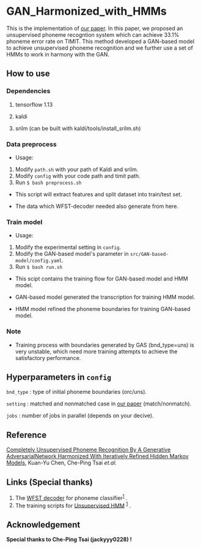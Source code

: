 # GAN_Harmonized_with_HMMs

This is the implementation of [our paper](#Citation). In this paper, we proposed an unsupervised phoneme recogntion system which can achieve 33.1% phoneme error rate on TIMIT.
This method developed a GAN-based model to achieve unsupervised phoneme recognition and we further use a set of HMMs to work in harmony with the GAN.

## How to use

### Dependencies
1. tensorflow 1.13

2. kaldi

3. srilm (can be built with kaldi/tools/install_srilm.sh)

### Data preprocess
- Usage:

1. Modify `path.sh` with your path of Kaldi and srilm.
2. Modify `config` with your code path and timit path.
3. Run `$ bash preprocess.sh`

- This script will extract features and split dataset into train/test set.

- The data which WFST-decoder needed also generate from here.

### Train model
- Usage:

1. Modify the experimental setting in `config`.
2. Modify the GAN-based model's parameter in `src/GAN-based-model/config.yaml`.
2. Run `$ bash run.sh`

- This scipt contains the training flow for GAN-based model and HMM model.

- GAN-based model generated the transcription for training HMM model.

- HMM model refined the phoneme boundaries for training GAN-based model.

### Note
- Training process with boundaries generated by GAS (bnd_type=uns) is very unstable, which need more training attempts to achieve the satisfactory performance.

## Hyperparameters in `config`
`bnd_type` : type of initial phoneme boundaries (orc/uns).

`setting` : matched and nonmatched case in [our paper](#Citation) (match/nonmatch).

`jobs` : number of jobs in parallel (depends on your decive).

## Reference
[Completely Unsupervised Phoneme Recognition By A Generative AdversarialNetwork Harmonized With Iteratively Refined Hidden Markov Models](https://arxiv.org/abs/1904.04100?fbclid=IwAR3QG6ihbKmLz-e4BdOkRG3AaelP5HGkzLkavzRSF6IORN90BkHX1NLkpRo),  Kuan-Yu Chen, Che-Ping Tsai *et.al.*

## Links (Special thanks)
1.  The [WFST decoder](https://github.com/jackyyy0228/WFST-decoder-for-phoneme-posterior) for phoneme classifier<sup>[1](#Reference)</sup> .
2.  The training scripts for [Unsupervised HMM](https://github.com/jackyyy0228/Unsupervised_HMM) <sup>[1](#Reference)</sup> .

## Acknowledgement
**Special thanks to Che-Ping Tsai (jackyyy0228) !**



